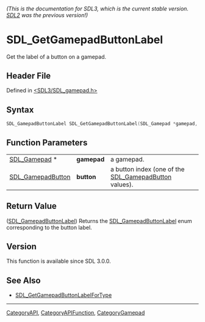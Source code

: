###### (This is the documentation for SDL3, which is the current stable version. [SDL2](https://wiki.libsdl.org/SDL2/) was the previous version!)
# SDL_GetGamepadButtonLabel

Get the label of a button on a gamepad.

## Header File

Defined in [<SDL3/SDL_gamepad.h>](https://github.com/libsdl-org/SDL/blob/main/include/SDL3/SDL_gamepad.h)

## Syntax

```c
SDL_GamepadButtonLabel SDL_GetGamepadButtonLabel(SDL_Gamepad *gamepad, SDL_GamepadButton button);
```

## Function Parameters

|                                        |             |                                                                            |
| -------------------------------------- | ----------- | -------------------------------------------------------------------------- |
| [SDL_Gamepad](SDL_Gamepad) *           | **gamepad** | a gamepad.                                                                 |
| [SDL_GamepadButton](SDL_GamepadButton) | **button**  | a button index (one of the [SDL_GamepadButton](SDL_GamepadButton) values). |

## Return Value

([SDL_GamepadButtonLabel](SDL_GamepadButtonLabel)) Returns the
[SDL_GamepadButtonLabel](SDL_GamepadButtonLabel) enum corresponding to the
button label.

## Version

This function is available since SDL 3.0.0.

## See Also

- [SDL_GetGamepadButtonLabelForType](SDL_GetGamepadButtonLabelForType)

----
[CategoryAPI](CategoryAPI), [CategoryAPIFunction](CategoryAPIFunction), [CategoryGamepad](CategoryGamepad)

